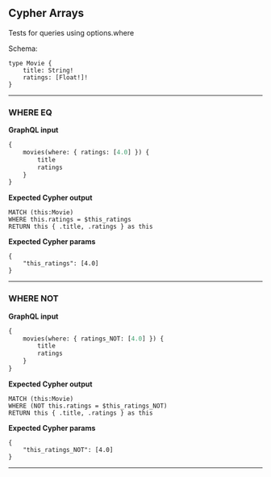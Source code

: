 ## Cypher Arrays

Tests for queries using options.where

Schema:

```schema
type Movie {
    title: String!
    ratings: [Float!]!
}
```

---

### WHERE EQ

**GraphQL input**

```graphql
{
    movies(where: { ratings: [4.0] }) {
        title
        ratings
    }
}
```

**Expected Cypher output**

```cypher
MATCH (this:Movie)
WHERE this.ratings = $this_ratings
RETURN this { .title, .ratings } as this
```

**Expected Cypher params**

```cypher-params
{
    "this_ratings": [4.0]
}
```

---

### WHERE NOT

**GraphQL input**

```graphql
{
    movies(where: { ratings_NOT: [4.0] }) {
        title
        ratings
    }
}
```

**Expected Cypher output**

```cypher
MATCH (this:Movie)
WHERE (NOT this.ratings = $this_ratings_NOT)
RETURN this { .title, .ratings } as this
```

**Expected Cypher params**

```cypher-params
{
    "this_ratings_NOT": [4.0]
}
```

---
